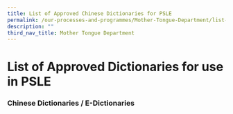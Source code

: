 ```yaml
---
title: List of Approved Chinese Dictionaries for PSLE
permalink: /our-processes-and-programmes/Mother-Tongue-Department/list-of-approved-chinese-dictionaries-forpsle
description: ""
third_nav_title: Mother Tongue Department
---
```

# **List of Approved Dictionaries for use in PSLE**

  

### Chinese Dictionaries / E-Dictionaries